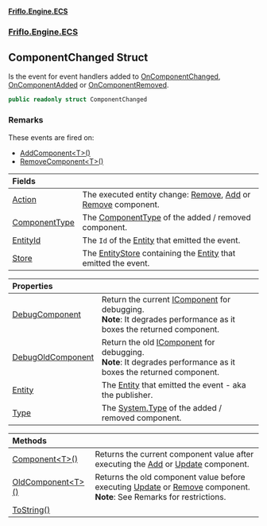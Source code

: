 #### [Friflo.Engine.ECS](index.md 'index')
### [Friflo.Engine.ECS](Friflo.Engine.ECS.md 'Friflo.Engine.ECS')

## ComponentChanged Struct

Is the event for event handlers added to [OnComponentChanged](Entity.OnComponentChanged.md 'Friflo.Engine.ECS.Entity.OnComponentChanged'),
[OnComponentAdded](EntityStoreBase.OnComponentAdded.md 'Friflo.Engine.ECS.EntityStoreBase.OnComponentAdded') or [OnComponentRemoved](EntityStoreBase.OnComponentRemoved.md 'Friflo.Engine.ECS.EntityStoreBase.OnComponentRemoved').

```csharp
public readonly struct ComponentChanged
```

### Remarks
These events are fired on:
- [AddComponent&lt;T&gt;()](Entity.AddComponent_T_().md 'Friflo.Engine.ECS.Entity.AddComponent<T>()')
- [RemoveComponent&lt;T&gt;()](Entity.RemoveComponent_T_().md 'Friflo.Engine.ECS.Entity.RemoveComponent<T>()')

| Fields | |
| :--- | :--- |
| [Action](ComponentChanged.Action.md 'Friflo.Engine.ECS.ComponentChanged.Action') | The executed entity change: [Remove](ComponentChangedAction.md#Friflo.Engine.ECS.ComponentChangedAction.Remove 'Friflo.Engine.ECS.ComponentChangedAction.Remove'),             [Add](ComponentChangedAction.md#Friflo.Engine.ECS.ComponentChangedAction.Add 'Friflo.Engine.ECS.ComponentChangedAction.Add') or [Remove](ComponentChangedAction.md#Friflo.Engine.ECS.ComponentChangedAction.Remove 'Friflo.Engine.ECS.ComponentChangedAction.Remove') component. |
| [ComponentType](ComponentChanged.ComponentType.md 'Friflo.Engine.ECS.ComponentChanged.ComponentType') | The [ComponentType](ComponentType.md 'Friflo.Engine.ECS.ComponentType') of the added / removed component. |
| [EntityId](ComponentChanged.EntityId.md 'Friflo.Engine.ECS.ComponentChanged.EntityId') | The `Id` of the [Entity](ComponentChanged.Entity.md 'Friflo.Engine.ECS.ComponentChanged.Entity') that emitted the event. |
| [Store](ComponentChanged.Store.md 'Friflo.Engine.ECS.ComponentChanged.Store') | The [EntityStore](EntityStore.md 'Friflo.Engine.ECS.EntityStore') containing the [Entity](ComponentChanged.Entity.md 'Friflo.Engine.ECS.ComponentChanged.Entity') that emitted the event. |

| Properties | |
| :--- | :--- |
| [DebugComponent](ComponentChanged.DebugComponent.md 'Friflo.Engine.ECS.ComponentChanged.DebugComponent') | Return the current [IComponent](IComponent.md 'Friflo.Engine.ECS.IComponent') for debugging.<br/><b>Note</b>: It degrades performance as it boxes the returned component. |
| [DebugOldComponent](ComponentChanged.DebugOldComponent.md 'Friflo.Engine.ECS.ComponentChanged.DebugOldComponent') | Return the old [IComponent](IComponent.md 'Friflo.Engine.ECS.IComponent') for debugging.<br/><b>Note</b>: It degrades performance as it boxes the returned component. |
| [Entity](ComponentChanged.Entity.md 'Friflo.Engine.ECS.ComponentChanged.Entity') | The [Entity](ComponentChanged.Entity.md 'Friflo.Engine.ECS.ComponentChanged.Entity') that emitted the event - aka the publisher. |
| [Type](ComponentChanged.Type.md 'Friflo.Engine.ECS.ComponentChanged.Type') | The [System.Type](https://docs.microsoft.com/en-us/dotnet/api/System.Type 'System.Type') of the added / removed component. |

| Methods | |
| :--- | :--- |
| [Component&lt;T&gt;()](ComponentChanged.Component_T_().md 'Friflo.Engine.ECS.ComponentChanged.Component<T>()') | Returns the current component value after executing the [Add](ComponentChangedAction.md#Friflo.Engine.ECS.ComponentChangedAction.Add 'Friflo.Engine.ECS.ComponentChangedAction.Add') or [Update](ComponentChangedAction.md#Friflo.Engine.ECS.ComponentChangedAction.Update 'Friflo.Engine.ECS.ComponentChangedAction.Update') component.<br/> |
| [OldComponent&lt;T&gt;()](ComponentChanged.OldComponent_T_().md 'Friflo.Engine.ECS.ComponentChanged.OldComponent<T>()') | Returns the old component value before executing [Update](ComponentChangedAction.md#Friflo.Engine.ECS.ComponentChangedAction.Update 'Friflo.Engine.ECS.ComponentChangedAction.Update') or [Remove](ComponentChangedAction.md#Friflo.Engine.ECS.ComponentChangedAction.Remove 'Friflo.Engine.ECS.ComponentChangedAction.Remove') component.<br/><b>Note</b>: See Remarks for restrictions. |
| [ToString()](ComponentChanged.ToString().md 'Friflo.Engine.ECS.ComponentChanged.ToString()') | |
